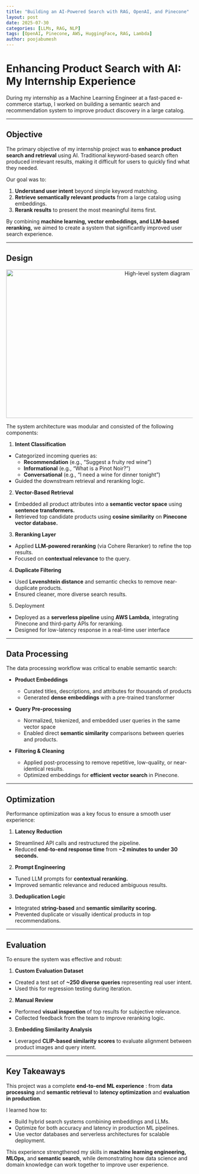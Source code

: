 ```yaml
---
title: "Building an AI-Powered Search with RAG, OpenAI, and Pinecone"
layout: post
date: 2025-07-30
categories: [LLMs, RAG, NLP]
tags: [OpenAI, Pinecone, AWS, HuggingFace, RAG, Lambda]
author: poojabumesh
---
```


# Enhancing Product Search with AI: My Internship Experience

During my internship as a Machine Learning Engineer at a fast-paced e-commerce startup, I worked on building a semantic search and recommendation system to improve product discovery in a large catalog. 

---

## Objective

The primary objective of my internship project was to **enhance product search and retrieval** using AI.
Traditional keyword-based search often produced irrelevant results, making it difficult for users to quickly find what they needed.

Our goal was to:

1. **Understand user intent** beyond simple keyword matching.
2. **Retrieve semantically relevant products** from a large catalog using embeddings.
3. **Rerank results** to present the most meaningful items first.

By combining **machine learning, vector embeddings, and LLM-based reranking,** we aimed to create a system that significantly improved user search experience.

---

## Design
<p align="center">
  <img
    src="{{ '/assets/images/semantic_search.png' | relative_url }}"
    alt="High-level system diagram"
    style="width:800px; height:400px; object-fit:cover;"
  />
</p>


The system architecture was modular and consisted of the following components:
1. **Intent Classification**
  - Categorized incoming queries as:
    - **Recommendation** (e.g., “Suggest a fruity red wine”)
    - **Informational** (e.g., “What is a Pinot Noir?”)
    - **Conversational** (e.g., “I need a wine for dinner tonight”)
  - Guided the downstream retrieval and reranking logic.

2. **Vector-Based Retrieval**
  - Embedded all product attributes into a **semantic vector space** using **sentence transformers.**
  - Retrieved top candidate products using **cosine similarity** on **Pinecone vector database.**

3. **Reranking Layer**
  - Applied **LLM-powered reranking** (via Cohere Reranker) to refine the top results.
  - Focused on **contextual relevance** to the query.

4. **Duplicate Filtering**
  - Used **Levenshtein distance** and semantic checks to remove near-duplicate products.
  - Ensured cleaner, more diverse search results.

5. Deployment
  - Deployed as a **serverless pipeline** using **AWS Lambda**, integrating Pinecone and third-party APIs for reranking.
  - Designed for low-latency response in a real-time user interface

---

## Data Processing
The data processing workflow was critical to enable semantic search:

- **Product Embeddings**  
  - Curated titles, descriptions, and attributes for thousands of products  
  - Generated **dense embeddings** with a pre-trained transformer  

- **Query Pre-processing**  
  - Normalized, tokenized, and embedded user queries in the same vector space  
  - Enabled direct **semantic similarity** comparisons between queries and products.  

- **Filtering & Cleaning**  
  - Applied post-processing to remove repetitive, low-quality, or near-identical results.
  - Optimized embeddings for **efficient vector search** in Pinecone.

---

## Optimization

Performance optimization was a key focus to ensure a smooth user experience:
1. **Latency Reduction**
  - Streamlined API calls and restructured the pipeline.
  - Reduced **end-to-end response time** from **~2 minutes to under 30 seconds.**

2. **Prompt Engineering**
  - Tuned LLM prompts for **contextual reranking.**
  - Improved semantic relevance and reduced ambiguous results.

3. **Deduplication Logic**
  - Integrated **string-based** and **semantic similarity scoring.**
  - Prevented duplicate or visually identical products in top recommendations.

---

## Evaluation

To ensure the system was effective and robust:
1. **Custom Evaluation Dataset**
  - Created a test set of **~250 diverse queries** representing real user intent.
  - Used this for regression testing during iteration.

2. **Manual Review**
  - Performed **visual inspection** of top results for subjective relevance.
  - Collected feedback from the team to improve reranking logic.

3. **Embedding Similarity Analysis**
  - Leveraged **CLIP-based similarity scores** to evaluate alignment between product images and query intent.

---

## Key Takeaways

This project was a complete **end-to-end ML experience** :  from **data processing** and **semantic retrieval** to **latency optimization** and **evaluation in production**.

I learned how to:
  - Build hybrid search systems combining embeddings and LLMs.
  - Optimize for both accuracy and latency in production ML pipelines.
  - Use vector databases and serverless architectures for scalable deployment.

This experience strengthened my skills in **machine learning engineering, MLOps,** and **semantic search**, while demonstrating how data science and domain knowledge can work together to improve user experience.
